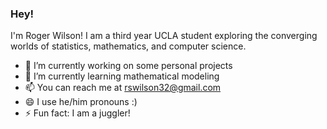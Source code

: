 ### Hey!

I'm Roger Wilson! I am a third year UCLA student exploring the converging worlds of statistics, mathematics, and computer science.
- 🔭 I’m currently working on some personal projects
- 🌱 I’m currently learning mathematical modeling
- 📫 You can reach me at <a href="rswilson32@gmail.com">rswilson32@gmail.com</a>
- 😄 I use he/him pronouns :)
- ⚡ Fun fact: I am a juggler!
